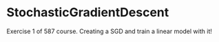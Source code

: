 # StochasticGradientDescent
Exercise 1 of 587 course. Creating a SGD and train a linear model with it!
